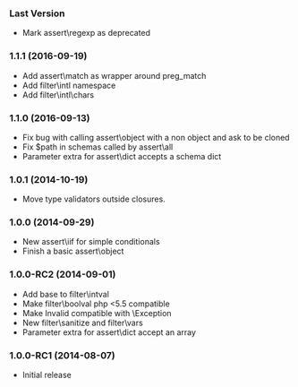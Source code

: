 ### Last Version

  * Mark assert\regexp as deprecated

### 1.1.1 (2016-09-19)

  * Add assert\match as wrapper around preg_match
  * Add filter\intl namespace
  * Add filter\intl\chars

### 1.1.0 (2016-09-13)

  * Fix bug with calling assert\object with a non object and ask to be cloned
  * Fix $path in schemas called by assert\all
  * Parameter extra for assert\dict accepts a schema dict

### 1.0.1 (2014-10-19)

  * Move type validators outside closures.

### 1.0.0 (2014-09-29)

  * New assert\iif for simple conditionals
  * Finish a basic assert\object

### 1.0.0-RC2 (2014-09-01)

  * Add base to filter\intval
  * Make filter\boolval php <5.5 compatible
  * Make Invalid compatible with \Exception
  * New filter\sanitize and filter\vars
  * Parameter extra for assert\dict accept an array

### 1.0.0-RC1 (2014-08-07)

  * Initial release
